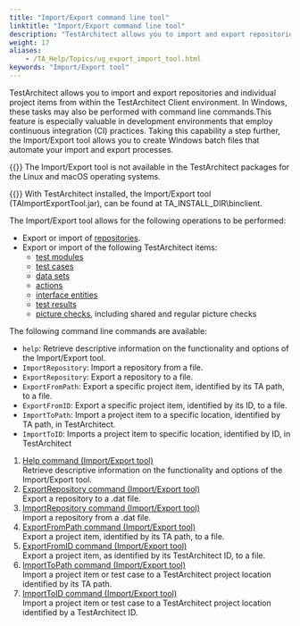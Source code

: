 ```yaml
--- 
title: "Import/Export command line tool"
linktitle: "Import/Export command line tool"
description: "TestArchitect allows you to import and export repositories and individual project items from within the TestArchitect Client environment. In Windows, these tasks may also be performed with command line commands."
weight: 17
aliases: 
    - /TA_Help/Topics/ug_export_import_tool.html
keywords: "Import/Export tool"
---
```


TestArchitect allows you to import and export repositories and individual project items from within the TestArchitect Client environment. In Windows, these tasks may also be performed with command line commands.This feature is especially valuable in development environments that employ continuous integration \(CI\) practices. Taking this capability a step further, the Import/Export tool allows you to create Windows batch files that automate your import and export processes.

{{<restriction>}} The Import/Export tool is not available in the TestArchitect packages for the Linux and macOS operating systems.

{{<note>}} With TestArchitect installed, the Import/Export tool \(TAImportExportTool.jar\), can be found at TA\_INSTALL\_DIR\\binclient.

The Import/Export tool allows for the following operations to be performed:

-   Export or import of [repositories](/TA_Help/Topics/Getting_started_overview_working_with_repositories.html).
-   Export or import of the following TestArchitect items:
    -   [test modules](/TA_Help/Topics/ABT_Test_module.html)
    -   [test cases](/TA_Help/Topics/Projects_and_tests_TC.html)
    -   [data sets](/TA_Help/Topics/Projects_and_tests_dataset.html)
    -   [actions](/reuse/reuse.High_level_actions.html)
    -   [interface entities](/TA_Help/Topics/Interface_def_Adding.html)
    -   [test results](/TA_Help/Topics/Test_result.html)
    -   [picture checks](/TA_Help/Topics/Projects_and_tests_picture_check.html), including shared and regular picture checks

The following command line commands are available:

-   `help`: Retrieve descriptive information on the functionality and options of the Import/Export tool.
-   `ImportRepository`: Import a repository from a file.
-   `ExportRepository`: Export a repository to a file.
-   `ExportFromPath`: Export a specific project item, identified by its TA path, to a file.
-   `ExportFromID`: Export a specific project item, identified by its ID, to a file.
-   `ImportToPath`: Import a project item to a specific location, identified by TA path, in TestArchitect.
-   `ImportToID`: Imports a project item to specific location, identified by ID, in TestArchitect

1.  [Help command \(Import/Export tool\)](/TA_Help/Topics/ug_export_import_tool_help.html)  
Retrieve descriptive information on the functionality and options of the Import/Export tool.
2.  [ExportRepository command \(Import/Export tool\)](/TA_Help/Topics/ug_export_import_tool_export_repository.html)  
Export a repository to a .dat file.
3.  [ImportRepository command \(Import/Export tool\)](/TA_Help/Topics/ug_export_import_tool_import_repository.html)  
Import a repository from a .dat file.
4.  [ExportFromPath command \(Import/Export tool\)](/TA_Help/Topics/ug_export_import_tool_export_from_path.html)  
Export a project item, identified by its TA path, to a file.
5.  [ExportFromID command \(Import/Export tool\)](/TA_Help/Topics/ug_export_import_tool_export_from_id.html)  
Export a project item, as identified by its TestArchitect ID, to a file.
6.  [ImportToPath command \(Import/Export tool\)](/TA_Help/Topics/ug_export_import_tool_import_to_path.html)  
Import a project item or test case to a TestArchitect project location identified by its TA path.
7.  [ImportToID command \(Import/Export tool\)](/TA_Help/Topics/ug_export_import_tool_import_to_id.html)  
Import a project item or test case to a TestArchitect project location identified by a TestArchitect ID.




